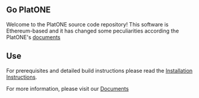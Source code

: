 ## Go PlatONE

Welcome to the PlatONE source code repository! This software is Ethereum-based and it has changed some peculiarities according the PlatONE's [documents](https://platonenterprise.github.io/Docs/)

## Use

For prerequisites and detailed build instructions please read the [Installation Instructions](https://platonenterprise.github.io/Docs/#/en-us/basics/[English]-installation).

For more information, please visit our [Documents](https://platonenterprise.github.io/Docs/)

